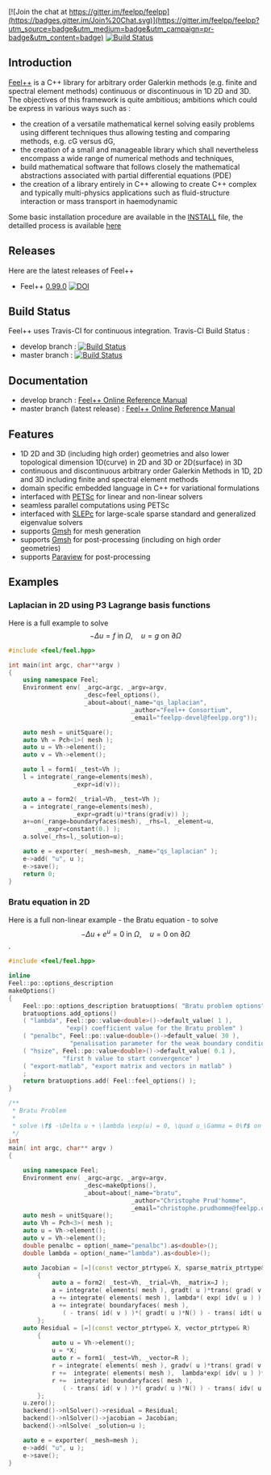 
[![Join the chat at https://gitter.im/feelpp/feelpp](https://badges.gitter.im/Join%20Chat.svg)](https://gitter.im/feelpp/feelpp?utm_source=badge&utm_medium=badge&utm_campaign=pr-badge&utm_content=badge) [![Build Status](https://travis-ci.org/feelpp/feelpp.svg?branch=develop)](https://travis-ci.org/feelpp/feelpp)

## Introduction

[Feel++](www.feelpp.org) is a C++ library for arbitrary order Galerkin methods (e.g. finite and spectral element methods) continuous or discontinuous in 1D 2D and 3D. The objectives of this framework is quite ambitious; ambitions which could be express in various ways such as :

  - the creation of a versatile mathematical kernel solving easily problems using different techniques thus allowing testing and comparing methods, e.g. cG versus dG,
  - the creation of a small and manageable library which shall nevertheless encompass a wide range of numerical methods and techniques,
  - build mathematical software that follows closely the mathematical abstractions associated with partial differential equations (PDE)
  - the creation of a library entirely in C++ allowing to create C++ complex and typically multi-physics applications such as fluid-structure interaction or mass transport in haemodynamic


Some basic installation procedure are available in the [INSTALL](INSTALL.md) file, the detailled process is available [here](http://www.feelpp.org/docs/develop/BuildingP.html)

## Releases

Here are the latest releases of Feel++

   - Feel++ [0.99.0](https://github.com/feelpp/feelpp/releases/tag/v0.99.0-final.1) [![DOI](https://zenodo.org/badge/3881/feelpp/feelpp.png)](http://dx.doi.org/10.5281/zenodo.11624)

## Build Status

Feel++ uses Travis-CI for continuous integration.
Travis-CI Build Status :

  - develop branch : [![Build Status](https://travis-ci.org/feelpp/feelpp.svg?branch=develop)](https://travis-ci.org/feelpp/feelpp)
  - master branch : [![Build Status](https://travis-ci.org/feelpp/feelpp.svg?branch=master)](https://travis-ci.org/feelpp/feelpp)

## Documentation

  - develop branch : [Feel++ Online Reference Manual](http://www.feelpp.org/docs/develop/index.html)
  - master branch (latest release) : [Feel++ Online Reference Manual](http://www.feelpp.org/docs/master/index.html)

## Features

  - 1D 2D and 3D (including high order) geometries and also lower topological dimension 1D(curve) in 2D and 3D or 2D(surface) in 3D
  - continuous and discontinuous arbitrary order Galerkin Methods in 1D, 2D and 3D including finite and spectral element methods
  - domain specific embedded language in C++ for variational formulations
  - interfaced with [PETSc](http://www.mcs.anl.gov/petsc/) for linear and non-linear solvers
  - seamless parallel computations using PETSc
  - interfaced with [SLEPc](http://www.grycap.upv.es/slepc/) for large-scale sparse standard and generalized eigenvalue  solvers
  - supports [Gmsh](http://www.geuz.org/gmsh) for mesh generation
  - supports [Gmsh](http://www.geuz.org/gmsh) for post-processing (including on high order geometries)
  - supports [Paraview](http://www.paraview.org) for post-processing


## Examples

### Laplacian in 2D using P3 Lagrange basis functions

Here is a full example to solve
$$-\Delta u = f \mbox{ in } \Omega,\quad u=g \mbox{ on } \partial \Omega$$

```cpp
#include <feel/feel.hpp>

int main(int argc, char**argv )
{
    using namespace Feel;
	Environment env( _argc=argc, _argv=argv,
                     _desc=feel_options(),
                     _about=about(_name="qs_laplacian",
                                  _author="Feel++ Consortium",
                                  _email="feelpp-devel@feelpp.org"));

    auto mesh = unitSquare();
    auto Vh = Pch<1>( mesh );
    auto u = Vh->element();
    auto v = Vh->element();

    auto l = form1( _test=Vh );
    l = integrate(_range=elements(mesh),
                  _expr=id(v));

    auto a = form2( _trial=Vh, _test=Vh );
    a = integrate(_range=elements(mesh),
                  _expr=gradt(u)*trans(grad(v)) );
    a+=on(_range=boundaryfaces(mesh), _rhs=l, _element=u,
          _expr=constant(0.) );
    a.solve(_rhs=l,_solution=u);

    auto e = exporter( _mesh=mesh, _name="qs_laplacian" );
    e->add( "u", u );
    e->save();
    return 0;
}
```


### Bratu equation in 2D

Here is a full non-linear example - the Bratu equation - to solve
$$-\Delta u + e^u = 0 \mbox{ in } \Omega,\quad u=0 \mbox{ on } \partial \Omega$$.

```cpp
#include <feel/feel.hpp>

inline
Feel::po::options_description
makeOptions()
{
    Feel::po::options_description bratuoptions( "Bratu problem options" );
    bratuoptions.add_options()
    ( "lambda", Feel::po::value<double>()->default_value( 1 ),
                "exp() coefficient value for the Bratu problem" )
    ( "penalbc", Feel::po::value<double>()->default_value( 30 ),
                 "penalisation parameter for the weak boundary conditions" )
    ( "hsize", Feel::po::value<double>()->default_value( 0.1 ),
               "first h value to start convergence" )
    ( "export-matlab", "export matrix and vectors in matlab" )
    ;
    return bratuoptions.add( Feel::feel_options() );
}

/**
 * Bratu Problem
 *
 * solve \f$ -\Delta u + \lambda \exp(u) = 0, \quad u_\Gamma = 0\f$ on \f$\Omega\f$
 */
int
main( int argc, char** argv )
{

    using namespace Feel;
	Environment env( _argc=argc, _argv=argv,
                     _desc=makeOptions(),
                     _about=about(_name="bratu",
                                  _author="Christophe Prud'homme",
                                  _email="christophe.prudhomme@feelpp.org"));
    auto mesh = unitSquare();
    auto Vh = Pch<3>( mesh );
    auto u = Vh->element();
    auto v = Vh->element();
    double penalbc = option(_name="penalbc").as<double>();
    double lambda = option(_name="lambda").as<double>();

    auto Jacobian = [=](const vector_ptrtype& X, sparse_matrix_ptrtype& J)
        {
            auto a = form2( _test=Vh, _trial=Vh, _matrix=J );
            a = integrate( elements( mesh ), gradt( u )*trans( grad( v ) ) );
            a += integrate( elements( mesh ), lambda*( exp( idv( u ) ) )*idt( u )*id( v ) );
            a += integrate( boundaryfaces( mesh ),
               ( - trans( id( v ) )*( gradt( u )*N() ) - trans( idt( u ) )*( grad( v )*N()  + penalbc*trans( idt( u ) )*id( v )/hFace() ) );
        };
    auto Residual = [=](const vector_ptrtype& X, vector_ptrtype& R)
        {
            auto u = Vh->element();
            u = *X;
            auto r = form1( _test=Vh, _vector=R );
            r = integrate( elements( mesh ), gradv( u )*trans( grad( v ) ) );
            r +=  integrate( elements( mesh ),  lambda*exp( idv( u ) )*id( v ) );
            r +=  integrate( boundaryfaces( mesh ),
               ( - trans( id( v ) )*( gradv( u )*N() ) - trans( idv( u ) )*( grad( v )*N() ) + penalbc*trans( idv( u ) )*id( v )/hFace() ) );
        };
    u.zero();
    backend()->nlSolver()->residual = Residual;
    backend()->nlSolver()->jacobian = Jacobian;
    backend()->nlSolve( _solution=u );

    auto e = exporter( _mesh=mesh );
    e->add( "u", u );
    e->save();
}
```
